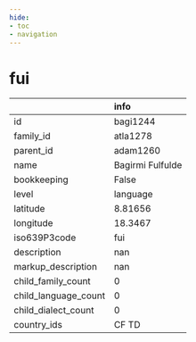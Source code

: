 ```yaml
---
hide:
- toc
- navigation
---
```

# fui
|                      | info             |
|:---------------------|:-----------------|
| id                   | bagi1244         |
| family_id            | atla1278         |
| parent_id            | adam1260         |
| name                 | Bagirmi Fulfulde |
| bookkeeping          | False            |
| level                | language         |
| latitude             | 8.81656          |
| longitude            | 18.3467          |
| iso639P3code         | fui              |
| description          | nan              |
| markup_description   | nan              |
| child_family_count   | 0                |
| child_language_count | 0                |
| child_dialect_count  | 0                |
| country_ids          | CF TD            |